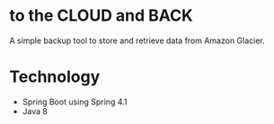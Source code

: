 to the CLOUD and BACK
============
A simple backup tool to store and retrieve data from Amazon Glacier.

Technology
============
* Spring Boot using Spring 4.1
* Java 8

